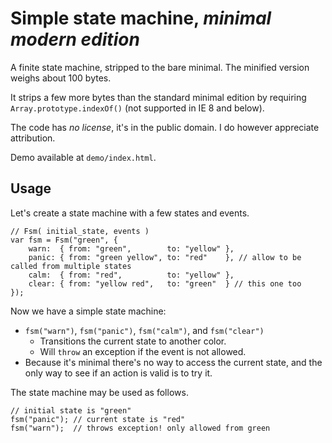Simple state machine, *minimal modern edition*
==============================================

A finite state machine, stripped to the bare minimal. The minified version weighs about 100 bytes.

It strips a few more bytes than the standard minimal edition by requiring `Array.prototype.indexOf()` (not supported in IE 8 and below).

The code has *no license*, it's in the public domain. I do however appreciate attribution.

Demo available at `demo/index.html`.


Usage
-----

Let's create a state machine with a few states and events.

	// Fsm( initial_state, events )
	var fsm = Fsm("green", {
		warn:  { from: "green",        to: "yellow" },
		panic: { from: "green yellow", to: "red"    }, // allow to be called from multiple states
		calm:  { from: "red",          to: "yellow" },
		clear: { from: "yellow red",   to: "green"  } // this one too
	});

Now we have a simple state machine:

* `fsm("warn")`, `fsm("panic")`, `fsm("calm")`, and `fsm("clear")`
  - Transitions the current state to another color.
  - Will `throw` an exception if the event is not allowed.
* Because it's minimal there's no way to access the current state, and the only way to see if an action is valid is to try it.

The state machine may be used as follows.

	// initial state is "green"
	fsm("panic"); // current state is "red"
	fsm("warn");  // throws exception! only allowed from green

